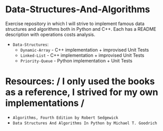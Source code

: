 # Data-Structures-And-Algorithms

Exercise repository in which I will strive to implement famous data structures and algorithms both in Python and C++.
Each has a README description with operations costs analysis.
* `Data-Structures`:
  - `Dynamic-Array`  - C++ implementation + improvised Unit Tests
  - `Linked-List`    - C++ implementation + improvised Unit Tests
  - `Priority-Queue` - Python implementation + Unit Tests


# Resources: / I only used the books as a reference, I strived for my own implementations /
* `Algorithms, Fourth Edition by Robert Sedgewick`
* `Data Structures And Algorithms In Python by Michael T. Goodrich`
